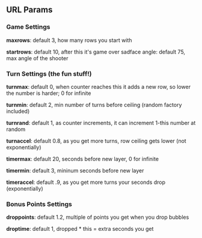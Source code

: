 ## URL Params

### Game Settings

**maxrows**: default 3, how many rows you start with

**startrows**: default 10, after this it's game over sadface
angle: default 75, max angle of the shooter

### Turn Settings (the fun stuff!)

**turnmax**: default 0, when counter reaches this it adds a new row, so lower the number is harder; 0 for infinite

**turnmin**: default 2, min number of turns before ceiling (random factory included)

**turnrand**: default 1, as counter increments, it can increment 1-this number at random 

**turnaccel**: default 0.8, as you get more turns, row ceiling gets lower (not exponentially)

**timermax**: default 20, seconds before new layer, 0 for infinite

**timermin**: default 3, mininum seconds before new layer

**timeraccel**: default .9, as you get more turns your seconds drop (exponentially)

### Bonus Points Settings

**droppoints**: default 1.2, multiple of points you get when you drop bubbles

**droptime**: default 1, dropped * this = extra seconds you get
